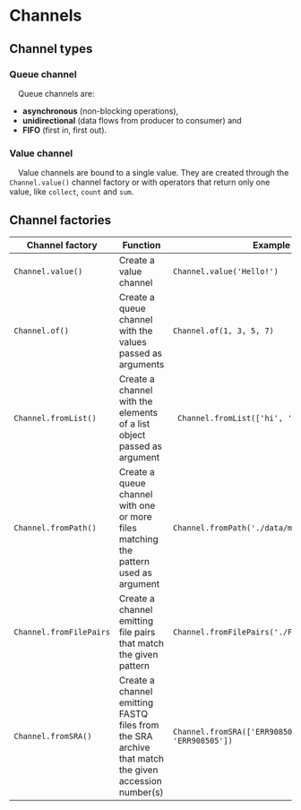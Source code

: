 # Channels

## Channel types

### Queue channel

&nbsp;&nbsp;&nbsp;&nbsp;Queue channels are:

- **asynchronous** (non-blocking operations),
- **unidirectional** (data flows from producer to consumer) and
- **FIFO** (first in, first out).

### Value channel

&nbsp;&nbsp;&nbsp;&nbsp;Value channels are bound to a single value. They are created through the `Channel.value()` channel factory or with operators that return only one value, like `collect`, `count` and `sum`.

## Channel factories

| Channel factory  | Function | Example |
| ------------- | ------------- | ------------- |
| `Channel.value()` | Create a value channel | `Channel.value('Hello!')` |
| `Channel.of()` | Create a queue channel with the values passed as arguments | `Channel.of(1, 3, 5, 7)` |
| `Channel.fromList()` | Create a channel with the elements of a list object passed as argument |` Channel.fromList(['hi', 'there'])` |
| `Channel.fromPath()` | Create a queue channel with one or more files matching the pattern used as argument | `Channel.fromPath('./data/meta/*.csv')` |
| `Channel.fromFilePairs` | Create a channel emitting file pairs that match the given pattern | `Channel.fromFilePairs('./FASTQ/*_{1,2}.fq')` |
| `Channel.fromSRA()` | Create a channel emitting FASTQ files from the SRA archive that match the given accession number(s) | `Channel.fromSRA(['ERR908507', 'ERR908506', 'ERR908505'])` |